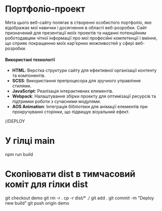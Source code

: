 # Портфоліо-проект

Мета цього веб-сайту полягає в створенні особистого портфоліо, яке відображає мої навички і досягнення в області веб-розробки. Сайт призначений для презентації моїх проектів та наданні потенційним роботодавцям чіткої інформації про мої професійні компетенції і вміння, що сприяє покращенню моїх кар'єрних можливостей у сфері веб-розробки.

#### Використані технології

- **HTML**: Верстка структури сайту для ефективної організації контенту та компонентів.
- **SCSS**: Використання препроцесора для зручного управління стилями.
- **JavaScript**: Реалізація інтерактивних елементів.
- **Webpack**: Налаштування збірки проекту для оптимізації ресурсів та підтримки роботи з сучасними модулями.
- **AOS Animation**: Інтеграція бібліотеки для анімації елементів при прокручуванні сторінки, що підвищує візуальний ефект.

//DEPLOY
# У гілці main
npm run build

# Скопіювати dist в тимчасовий коміт для гілки dist
git checkout demo
git rm -r . 
cp -r dist/* ./
git add .
git commit -m "Deploy new build"
git push origin demo
